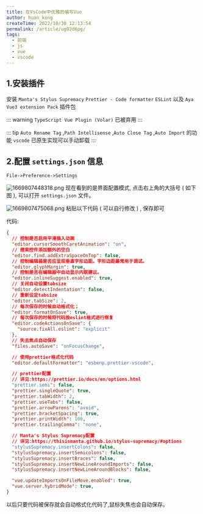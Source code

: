```yaml
---
title: 在VsCode中优雅的编写Vue
author: huan_kong
createTime: 2022/10/30 12:13:54
permalink: /article/ug02d6pg/
tags:
  - 前端
  - js
  - vue
  - vscode
---
```


## 1.安装插件

安装 `Manta's Stylus Supremacy` `Prettier - Code formatter` `ESLint` 以及 `Aya Vue3 extension Pack` 插件包

::: warning
`TypeScript Vue Plugin (Volar)` 已被弃用
:::

::: tip
`Auto Rename Tag` ,`Path Intellisense` ,`Auto Close Tag` ,`Auto Import` 的功能 `vscode` 已原生实现可以手动卸载
:::

## 2.配置 `settings.json` 信息

`File->Preference->Settings`

![1669807448318.png](https://img.huankong.top/i/2022/11/30/63873d59e324b.png)
现在看到的是界面配置模式, 点击右上角的大括号 ( 如下图 ), 可以打开 `settings.json` 文件。

![1669807475068.png](https://img.huankong.top/i/2022/11/30/63873d748d015.png)
粘贴以下代码 ( 可以自行修改 ) , 保存即可

代码:

~~~json
{
  // 控制是否启用平滑插入动画
  "editor.cursorSmoothCaretAnimation": "on",
  // 搜索控件添加额外的空白
  "editor.find.addExtraSpaceOnTop": false,
  // 控制编辑器是否应呈现垂直字形边距。字形边距最常用于调试。
  "editor.glyphMargin": true,
  // 控制是否在编辑器中自动显示内联建议。
  "editor.inlineSuggest.enabled": true,
  // 关闭自动设置tabsize
  "editor.detectIndentation": false,
  // 重新设定tabsize
  "editor.tabSize": 2,
  // 每次保存的时候自动格式化；
  "editor.formatOnSave": true,
  // 每次保存的时候将代码按eslint格式进行修复
  "editor.codeActionsOnSave": {
    "source.fixAll.eslint": "explicit"
  },
  // 失去焦点自动保存
  "files.autoSave": "onFocusChange",

  // 使用prettier格式化代码
  "editor.defaultFormatter": "esbenp.prettier-vscode",

  // prettier配置
  // 详见:https://prettier.io/docs/en/options.html
  "prettier.semi": false,
  "prettier.singleQuote": true,
  "prettier.tabWidth": 2,
  "prettier.useTabs": false,
  "prettier.arrowParens": "avoid",
  "prettier.bracketSpacing": true,
  "prettier.printWidth": 100,
  "prettier.trailingComma": "none",

  // Manta's Stylus Supremacy配置
  // 详见:https://thisismanta.github.io/stylus-supremacy/#options
  "stylusSupremacy.insertColons": false,
  "stylusSupremacy.insertSemicolons": false,
  "stylusSupremacy.insertBraces": false,
  "stylusSupremacy.insertNewLineAroundImports": false,
  "stylusSupremacy.insertNewLineAroundBlocks": false,

  "vue.updateImportsOnFileMove.enabled": true,
  "vue.server.hybridMode": true,
}
~~~

以后只要代码被保存就会自动格式化代码了,鼠标失焦也会自动保存。
